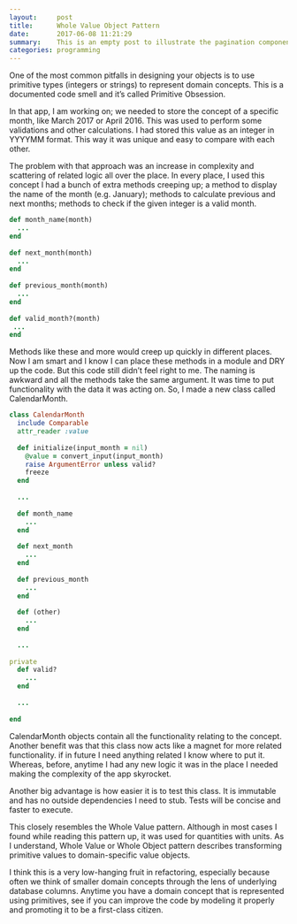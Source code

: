 ```yaml
---
layout:     post
title:      Whole Value Object Pattern
date:       2017-06-08 11:21:29
summary:    This is an empty post to illustrate the pagination component with Pixyll.
categories: programming
---
```


One of the most common pitfalls in designing your objects is to use primitive types (integers or strings) to represent domain concepts. This is a documented code smell and it’s called Primitive Obsession.

In that app, I am working on; we needed to store the concept of a specific month, like March 2017 or April 2016. This was used to perform some validations and other calculations. I had stored this value as an integer in YYYYMM format. This way it was unique and easy to compare with each other.

The problem with that approach was an increase in complexity and scattering of related logic all over the place. In every place, I used this concept I had a bunch of extra methods creeping up; a method to display the name of the month (e.g. January); methods to calculate previous and next months; methods to check if the given integer is a valid month.

~~~ ruby	
def month_name(month)
  ...
end
 
def next_month(month)
  ...
end
 
def previous_month(month)
  ...
end
 
def valid_month?(month)
 ...
end
~~~

Methods like these and more would creep up quickly in different places. Now I am smart and I know I can place these methods in a module and DRY up the code. But this code still didn’t feel right to me. The naming is awkward and all the methods take the same argument. It was time to put functionality with the data it was acting on. So, I made a new class called CalendarMonth.

~~~ ruby	
class CalendarMonth
  include Comparable
  attr_reader :value
 
  def initialize(input_month = nil)
    @value = convert_input(input_month)
    raise ArgumentError unless valid?
    freeze
  end
 
  ...
 
  def month_name
    ...
  end
 
  def next_month
    ...
  end
 
  def previous_month
    ...
  end
 
  def (other)
    ...
  end
 
  ...
 
private
  def valid?
    ...
  end
 
  ...
 
end
~~~

CalendarMonth objects contain all the functionality relating to the concept. Another benefit was that this class now acts like a magnet for more related functionality. if in future I need anything related I know where to put it. Whereas, before, anytime I had any new logic it was in the place I needed making the complexity of the app skyrocket.

Another big advantage is how easier it is to test this class. It is immutable and has no outside dependencies I need to stub. Tests will be concise and faster to execute.

This closely resembles the Whole Value pattern. Although in most cases I found while reading this pattern up, it was used for quantities with units. As I understand, Whole Value or Whole Object pattern describes transforming primitive values to domain-specific value objects.

I think this is a very low-hanging fruit in refactoring, especially because often we think of smaller domain concepts through the lens of underlying database columns. Anytime you have a domain concept that is represented using primitives, see if you can improve the code by modeling it properly and promoting it to be a first-class citizen.
